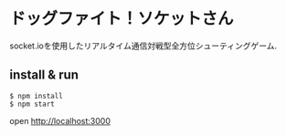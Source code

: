ドッグファイト！ソケットさん
==================

socket.ioを使用したリアルタイム通信対戦型全方位シューティングゲーム.

install & run
-------------

~~~shell
$ npm install
$ npm start
~~~

open <http://localhost:3000>

